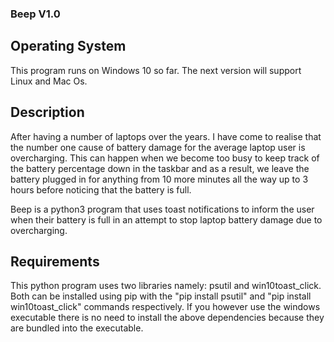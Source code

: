 ### Beep V1.0

## Operating System
This program runs on Windows 10 so far. The next version will support Linux and Mac Os.

## Description
After having a number of laptops over the years. I have come to realise that the number one cause of battery damage for the average laptop user is overcharging. This can happen when we become too busy to keep track of the battery percentage down in the taskbar and as a result, we leave the battery plugged in for anything from 10 more minutes all the way up to 3 hours before noticing that the battery is full.

Beep is a python3 program that uses toast notifications to inform the user when their battery is full in an attempt to stop laptop battery damage due to overcharging. 

## Requirements
This python program uses two libraries namely: psutil and win10toast_click. Both can be installed using pip with the "pip install psutil" and "pip install win10toast_click" commands respectively. If you however use the windows executable there is no need to install the above dependencies because they are bundled into the executable.
